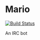 Mario
=====

[![Build Status](https://travis-ci.org/jaramir/mario.png)](https://travis-ci.org/jaramir/mario)

An IRC bot
